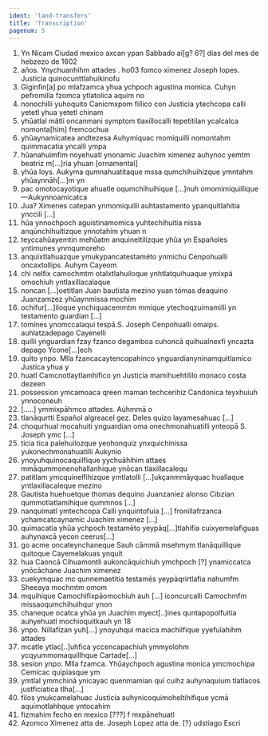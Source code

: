 ```yaml
---
ident: 'land-transfers'
title: 'Transcription'
pagenum: 5
---
```

1. Yn Nicam Ciudad mexico axcan ypan Sabbado ai[g? 6?] dias del mes de hebzezo de 1602
2. años. Ynychuanhihm attades . ho03 fomco ximenez Joseph lopes. Justicia quinocunttlahuikinofu
4. Giginfin[a] po mlafzamca yhua ychpoch agustina momica. Cuhyn pefromilla fzomca ytlatolica aquim no
5. nonochilli yuhoquito Canicmxpom fillico con Justicia ytechcopa calli yetetl yhua yetetl chinam
6. yhûatlal mâtli oncanmani symptom tlaxillocalli tepetitilan ycalcalca nomonta[him] fremcochua
7. yhûaynamicatea andtezesa Auhymiquac momiquilli nomontahm quimmacatia yncalli ympa
8. hûanahuimfim noyehuatl ynonamic Juachim ximenez auhynoc yemtm beatriz m[...]ria yhuan [ornamental]
9. yhûa loys. Aukyma qumnahuatitaque mssa qumchihuihizque ymntahm yhûaynnāh[...]m yn
10. pac omotocayotique ahuatle oqumchihuihique [...]nuh omomimiquillique —Aukynnoamicatca
11. Jua? Ximenes catepan ynmomiquilli auhtastamento ypanquitlahitia ynccili [...]
12. hûa ynnochpoch aguistinamomica yuhtechihuitia nissa anqūnchihuitizque ynnotahim yhuan n
13. teyccahûayemtin mehûatm anquineltilizque yhûa yn Españoles yntimunes ynmqumoreho
14. anquixtlahuazque ymukypancatestaméto ynmichu Cenpohualli oncaxtollips. Auhym Cayeom
15. chi nelfix camochmtm otalxtlahuiloque ynhtlatquihuaque ymixpā omochiuh yntlaxillacalaque
16. noncan [...]oetitlan Juan bautista mezino yuan tómas deaquino Juanzamzez yhûaynmissa mochim
17. ochifur[...]iloque ynchiquacemmtm mmique ytechoqzuimamilli yn testamento guardian [...]
18. tomines ynomccalaqui tespā.S. Joseph Cenpohualli omaips. auhlatzadepago Cayenelli
19. quilli ynguardian fzay fzanco degamboa cuhoncā quihualnexfi yncazta depago Ycone[...]ech
20. quito ynpo. Mlla fzancacaytencopahinco ynguardianyninamquitlamico Justica yhua y
21. huatl Camcnotlaytlamhifico yn Justicia mamihuehtililo monaco costa dezeen
22. possession ymcamoaca qreen maman techcerihiz Candoníca teyxhuiuh ynnoconeuh
23. [.....] ymmixpāhmco attades. Aúhmmā o
24. tlanāqurtti Español algreacel gez. Deles quizo layamesahuac [...]
25. choqurhual mocahuiti ynguardian oma onechmonahuatilli ynteopā S. Joseph ymc [...]
26. ticia tica palehuilozque yeohonquiz ynxquichinissa yukonechmonahuatilli Aukynio
27. ynoyuhquinocaquilfique yychuāhihim attaes mmāqummonenohallanhique ynōcan tlaxillacalequ
28. patitlam ymcquinelfihizque ymtlatolli [...]ukçanmmāyquac huallaque yntlaxillacaleque mezino
29. Gautista huehuetque thomas dequino Juanzaniez alonso Cibzian qummotlatlamihique qummnos [...]
30. nanquimatl ymtechcopa Calli ynquintofuia [...] fronillafrzanca ychamcatcaynamic Juachim ximenez [...]
31. quimacatia yhûa ychpoch testamēto yeypāq[...]tlahifia cuixyemelafiguas auhynaxcā yecon ceerus[...]
32. go acme oncateynchaneque Sauh cāmmā msehmym tlanāquillique quitoque Cayemelakuas ynquit
33. hua Caoncā Cihuamontli aukoncāquichiuh ymchpoch [?] ynamiccatca ynōcāchane Juachim ximenez
34. cuekymquac mc qunnemaetitia testamēs yeypāqrirtlafia nahumfm Sheeaya mochmtm omom
35. mquihique Camochifixpāomochiuh auh [...] iconcurcalli Camochmfm missaoqumchihuihqur ynon
36. chaneque ocatca yhûa yn Juachim myect[..]ines quntapopolfuitia auhyehuatl mochioquitkauh yn 18
37. ynpo. Nillafizan yuh[...] ynoyuhqui macica machilfique yyefuīahihm attades
38. mcatle ytlac[..]uhfica yccencapachiuh ymmyolohm ycqyummomaquillhque Cartade[...]
39. sesion ynpo. Mlla fzamca. Yhûaychpoch agustina monica ymcmochipa Cemicac quipiasque ym
40. ymtlal ymmchinā ynicayac quenmamian quī cuihz auhynaquium tlatlacos justficiatica tlha[...]
41. filos ynukcamelahuac Justicia auhynicoquimoheltihifique ycmā aquimotlahhque yntocahim
42. fizmahim fecho en mexico [???] f mxpānehuatl
43. Azomco Ximenez atta de. Joseph Lopez atta de. [?} udstiago Escri
